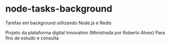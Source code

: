 # node-tasks-background
Tarefas em background utilizando Node.js e Redis

Projeto da plataforma digital Innovation (Ministrada por Roberto Alves)
Para fins de estudo e consulta
